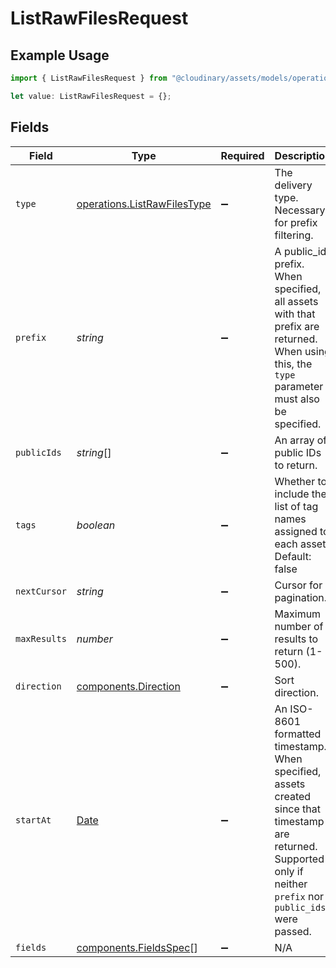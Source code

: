 # ListRawFilesRequest

## Example Usage

```typescript
import { ListRawFilesRequest } from "@cloudinary/assets/models/operations";

let value: ListRawFilesRequest = {};
```

## Fields

| Field                                                                                                                                                                | Type                                                                                                                                                                 | Required                                                                                                                                                             | Description                                                                                                                                                          |
| -------------------------------------------------------------------------------------------------------------------------------------------------------------------- | -------------------------------------------------------------------------------------------------------------------------------------------------------------------- | -------------------------------------------------------------------------------------------------------------------------------------------------------------------- | -------------------------------------------------------------------------------------------------------------------------------------------------------------------- |
| `type`                                                                                                                                                               | [operations.ListRawFilesType](../../models/operations/listrawfilestype.md)                                                                                           | :heavy_minus_sign:                                                                                                                                                   | The delivery type. Necessary for prefix filtering.                                                                                                                   |
| `prefix`                                                                                                                                                             | *string*                                                                                                                                                             | :heavy_minus_sign:                                                                                                                                                   | A public_id prefix. When specified, all assets with that prefix are returned. When using this, the `type` parameter must also be specified.                          |
| `publicIds`                                                                                                                                                          | *string*[]                                                                                                                                                           | :heavy_minus_sign:                                                                                                                                                   | An array of public IDs to return.                                                                                                                                    |
| `tags`                                                                                                                                                               | *boolean*                                                                                                                                                            | :heavy_minus_sign:                                                                                                                                                   | Whether to include the list of tag names assigned to each asset. Default: false                                                                                      |
| `nextCursor`                                                                                                                                                         | *string*                                                                                                                                                             | :heavy_minus_sign:                                                                                                                                                   | Cursor for pagination.                                                                                                                                               |
| `maxResults`                                                                                                                                                         | *number*                                                                                                                                                             | :heavy_minus_sign:                                                                                                                                                   | Maximum number of results to return (1-500).                                                                                                                         |
| `direction`                                                                                                                                                          | [components.Direction](../../models/components/direction.md)                                                                                                         | :heavy_minus_sign:                                                                                                                                                   | Sort direction.                                                                                                                                                      |
| `startAt`                                                                                                                                                            | [Date](https://developer.mozilla.org/en-US/docs/Web/JavaScript/Reference/Global_Objects/Date)                                                                        | :heavy_minus_sign:                                                                                                                                                   | An ISO-8601 formatted timestamp. When specified, assets created since that timestamp are returned.  Supported only if neither `prefix` nor `public_ids` were passed. |
| `fields`                                                                                                                                                             | [components.FieldsSpec](../../models/components/fieldsspec.md)[]                                                                                                     | :heavy_minus_sign:                                                                                                                                                   | N/A                                                                                                                                                                  |